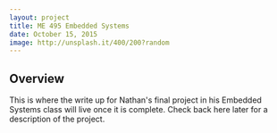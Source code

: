 ```yaml
---
layout: project
title: ME 495 Embedded Systems
date: October 15, 2015
image: http://unsplash.it/400/200?random
---
```


## Overview
This is where the write up for Nathan's final project in his Embedded Systems class will live once it is complete. Check back here later for a description of the project.

